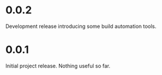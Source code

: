 # 0.0.2
Development release introducing some build automation tools. 

# 0.0.1
Initial project release. Nothing useful so far.
